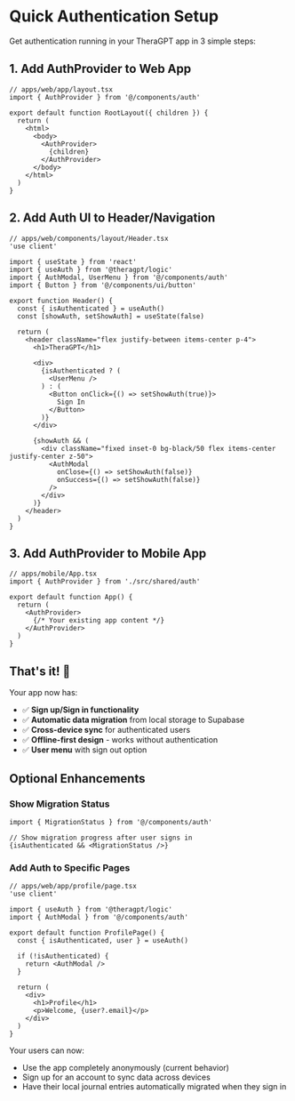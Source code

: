 # Quick Authentication Setup

Get authentication running in your TheraGPT app in 3 simple steps:

## 1. Add AuthProvider to Web App

```tsx
// apps/web/app/layout.tsx
import { AuthProvider } from '@/components/auth'

export default function RootLayout({ children }) {
  return (
    <html>
      <body>
        <AuthProvider>
          {children}
        </AuthProvider>
      </body>
    </html>
  )
}
```

## 2. Add Auth UI to Header/Navigation

```tsx
// apps/web/components/layout/Header.tsx
'use client'

import { useState } from 'react'
import { useAuth } from '@theragpt/logic'
import { AuthModal, UserMenu } from '@/components/auth'
import { Button } from '@/components/ui/button'

export function Header() {
  const { isAuthenticated } = useAuth()
  const [showAuth, setShowAuth] = useState(false)

  return (
    <header className="flex justify-between items-center p-4">
      <h1>TheraGPT</h1>
      
      <div>
        {isAuthenticated ? (
          <UserMenu />
        ) : (
          <Button onClick={() => setShowAuth(true)}>
            Sign In
          </Button>
        )}
      </div>

      {showAuth && (
        <div className="fixed inset-0 bg-black/50 flex items-center justify-center z-50">
          <AuthModal 
            onClose={() => setShowAuth(false)}
            onSuccess={() => setShowAuth(false)}
          />
        </div>
      )}
    </header>
  )
}
```

## 3. Add AuthProvider to Mobile App

```tsx
// apps/mobile/App.tsx
import { AuthProvider } from './src/shared/auth'

export default function App() {
  return (
    <AuthProvider>
      {/* Your existing app content */}
    </AuthProvider>
  )
}
```

## That's it! 🎉

Your app now has:
- ✅ **Sign up/Sign in functionality**
- ✅ **Automatic data migration** from local storage to Supabase
- ✅ **Cross-device sync** for authenticated users
- ✅ **Offline-first design** - works without authentication
- ✅ **User menu** with sign out option

## Optional Enhancements

### Show Migration Status
```tsx
import { MigrationStatus } from '@/components/auth'

// Show migration progress after user signs in
{isAuthenticated && <MigrationStatus />}
```

### Add Auth to Specific Pages
```tsx
// apps/web/app/profile/page.tsx
'use client'

import { useAuth } from '@theragpt/logic'
import { AuthModal } from '@/components/auth'

export default function ProfilePage() {
  const { isAuthenticated, user } = useAuth()

  if (!isAuthenticated) {
    return <AuthModal />
  }

  return (
    <div>
      <h1>Profile</h1>
      <p>Welcome, {user?.email}</p>
    </div>
  )
}
```

Your users can now:
- Use the app completely anonymously (current behavior)
- Sign up for an account to sync data across devices
- Have their local journal entries automatically migrated when they sign in